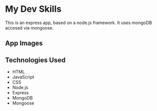 # My Dev Skills

This is an express app, based on a node.js framework. It uses mongoDB accesed via mongoose.

## App Images
<!-- 
ScreenShots
![Start Screenshot](./imgs/img1-start.png)
![Play Screenshot](./imgs/img2-play.png)
![Win Screenshot](./imgs/img3-win.png)
![LoseScreenshot](./imgs/img4-lose.png) -->


## Technologies Used

* HTML
* JavaScript
* CSS
* Node.js
* Express
* MongoDB
* Mongoose
